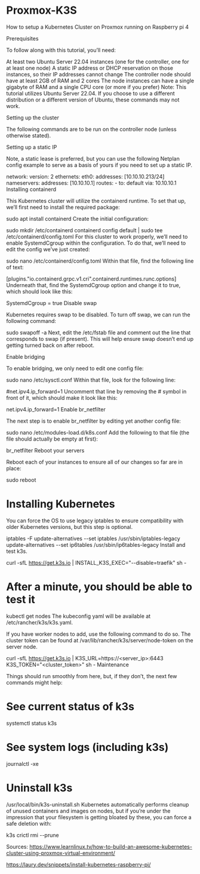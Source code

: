 # Proxmox-K3S
How to setup a Kubernetes Cluster on Proxmox running on Raspberry pi 4

Prerequisites

To follow along with this tutorial, you’ll need:

At least two Ubuntu Server 22.04 instances (one for the controller, one for at least one node)
A static IP address or DHCP reservation on those instances, so their IP addresses cannot change
The controller node should have at least 2GB of RAM and 2 cores
The node instances can have a single gigabyte of RAM and a single CPU core (or more if you prefer)
Note: This tutorial utilizes Ubuntu Server 22.04. If you choose to use a different distribution or a different version of Ubuntu, these commands may not work.

Setting up the cluster

The following commands are to be run on the controller node (unless otherwise stated).

Setting up a static IP

Note, a static lease is preferred, but you can use the following Netplan config example to serve as a basis of yours if you need to set up a static IP.

network:
    version: 2
    ethernets:
        eth0:
            addresses: [10.10.10.213/24]
            nameservers:
                addresses: [10.10.10.1]
            routes:
                - to: default
                  via: 10.10.10.1
Installing containerd

This Kubernetes cluster will utilize the containerd runtime. To set that up, we’ll first need to install the required package:

sudo apt install containerd
Create the initial configuration:

sudo mkdir /etc/containerd
containerd config default | sudo tee /etc/containerd/config.toml
For this cluster to work properly, we’ll need to enable SystemdCgroup within the configuration. To do that, we’ll need to edit the config we’ve just created:

sudo nano /etc/containerd/config.toml
Within that file, find the following line of text:

[plugins."io.containerd.grpc.v1.cri".containerd.runtimes.runc.options]
Underneath that, find the SystemdCgroup option and change it to true, which should look like this:

SystemdCgroup = true
Disable swap

Kubernetes requires swap to be disabled. To turn off swap, we can run the following command:

sudo swapoff -a
Next, edit the /etc/fstab file and comment out the line that corresponds to swap (if present). This will help ensure swap doesn’t end up getting turned back on after reboot.

Enable bridging

To enable bridging, we only need to edit one config file:

sudo nano /etc/sysctl.conf
Within that file, look for the following line:

#net.ipv4.ip_forward=1
Uncomment that line by removing the # symbol in front of it, which should make it look like this:

net.ipv4.ip_forward=1
Enable br_netfilter

The next step is to enable br_netfilter by editing yet another config file:

sudo nano /etc/modules-load.d/k8s.conf
Add the following to that file (the file should actually be empty at first):

br_netfilter
Reboot your servers

Reboot each of your instances to ensure all of our changes so far are in place:

sudo reboot


# Installing Kubernetes

You can force the OS to use legacy iptables to ensure compatibility with older Kubernetes versions, but this step is optional.

iptables -F
update-alternatives --set iptables /usr/sbin/iptables-legacy
update-alternatives --set ip6tables /usr/sbin/ip6tables-legacy
Install and test k3s.

curl -sfL https://get.k3s.io | INSTALL_K3S_EXEC="--disable=traefik" sh -

# After a minute, you should be able to test it
kubectl get nodes
The kubeconfig yaml will be available at /etc/rancher/k3s/k3s.yaml.

If you have worker nodes to add, use the following command to do so. The cluster token can be found at /var/lib/rancher/k3s/server/node-token on the server node.

curl -sfL https://get.k3s.io | K3S_URL=https://<server_ip>:6443 K3S_TOKEN="<cluster_token>" sh -
Maintenance

Things should run smoothly from here, but, if they don’t, the next few commands might help:

# See current status of k3s
systemctl status k3s

# See system logs (including k3s)
journalctl -xe

# Uninstall k3s
/usr/local/bin/k3s-uninstall.sh
Kubernetes automatically performs cleanup of unused containers and images on nodes, but if you’re under the impression that your filesystem is getting bloated by these, you can force a safe deletion with:

k3s crictl rmi --prune

Sources:
https://www.learnlinux.tv/how-to-build-an-awesome-kubernetes-cluster-using-proxmox-virtual-environment/

https://laury.dev/snippets/install-kubernetes-raspberry-pi/
